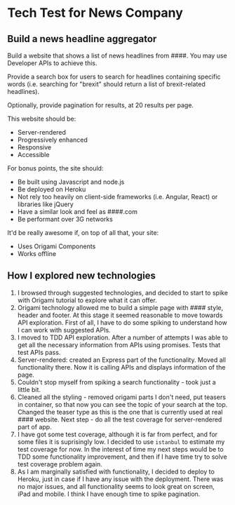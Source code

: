 # Tech Test for News Company

Build a news headline aggregator
----
Build a website that shows a list of news headlines from ####. You may use Developer APIs to achieve this.

Provide a search box for users to search for headlines containing specific words (i.e. searching for "brexit" should return a list of brexit-related headlines).

Optionally, provide pagination for results, at 20 results per page.

This website should be:
* Server-rendered
* Progressively enhanced
* Responsive
* Accessible


For bonus points, the site should:
* Be built using Javascript and node.js
* Be deployed on Heroku
* Not rely too heavily on client-side frameworks (i.e. Angular, React) or libraries like jQuery
* Have a similar look and feel as ####.com
* Be performant over 3G networks


It'd be really awesome if, on top of all that, your site:
* Uses Origami Components
* Works offline

How I explored new technologies
----
1. I browsed through suggested technologies, and decided to start to spike with Origami tutorial to explore what it can offer.
2. Origami technology allowed me to build a simple page with #### style, header and footer. At this stage it seemed reasonable to move towards API exploration. First of all, I have to do some spiking to understand how I can work with suggested APIs.
3. I moved to TDD API exploration. After a number of attempts I was able to get all the necessary information from APIs using promises. Tests that test APIs pass.
4. Server-rendered: created an Express part of the functionality. Moved all functionality there. Now it is calling APIs and displays information of the page.
5. Couldn't stop myself from spiking a search functionality - took just a little bit.
6. Cleaned all the styling - removed origami parts I don't need, put teasers in container, so that now you can see the topic of your search at the top. Changed the teaser type as this is the one that is currently used at real #### website. Next step - do all the test coverage for server-rendered part of app.
7. I have got some test coverage, although it is far from perfect, and for some files it is suprisingly low. I decided to use `istanbul` to estimate my test coverage for now. In the interest of time my next steps would be to TDD some functionality improvement, and then if I have time try to solve test coverage problem again.
8. As I am marginally satisfied with functionality, I decided to deploy to Heroku, just in case if I have any issue with the deployment. There was no major issues, and all functionality seems to look great on screen, iPad and mobile. I think I have enough time to spike pagination.
